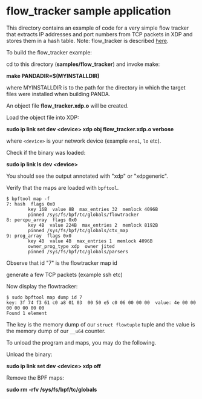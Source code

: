flow_tracker sample application
================================

This directory contains an example of code for a very simple
flow tracker that extracts IP addresses and port numbers from
TCP packets in XDP and stores them in a hash table.
Note: flow_tracker is described [here](../../../documentation/xdp.md).

To build the flow_tracker example:

cd to this directory (**samples/flow_tracker**) and invoke make:

**make PANDADIR=$(MYINSTALLDIR)**

where MYINSTALLDIR is to the path for the directory in which the target files
were installed when building PANDA.

An object file **flow_tracker.xdp.o** will be created.

Load the object file into XDP:

**sudo ip link set dev \<device\> xdp obj flow_tracker.xdp.o verbose**

where `<device>` is your network device (example `eno1`, `lo` etc).

Check if the binary was loaded:

**sudo ip link ls dev \<device\>**

You should see the output annotated with "xdp" or "xdpgeneric".

Verify that the maps are loaded with `bpftool`.

```
$ bpftool map -f
7: hash  flags 0x0
        key 16B  value 8B  max_entries 32  memlock 4096B
        pinned /sys/fs/bpf/tc/globals/flowtracker
8: percpu_array  flags 0x0
        key 4B  value 224B  max_entries 2  memlock 8192B
        pinned /sys/fs/bpf/tc/globals/ctx_map
9: prog_array  flags 0x0
        key 4B  value 4B  max_entries 1  memlock 4096B
        owner_prog_type xdp  owner jited
        pinned /sys/fs/bpf/tc/globals/parsers
```

Observe that id "7" is the flowtracker map id

generate a few TCP packets (example ssh etc)

Now display the flowtracker:

```
$ sudo bpftool map dump id 7
key: 3f 74 f3 61 c0 a8 01 03  00 50 e5 c0 06 00 00 00  value: 4e 00 00 00 00 00 00 00
Found 1 element
```

The key is the memory dump of our `struct flowtuple` tuple and the
value is the memory dump of our `__u64` counter.

To unload the program and maps, you may do the following.

Unload the binary:

**sudo ip link set dev \<device\> xdp off**

Remove the BPF maps:

**sudo rm -rfv /sys/fs/bpf/tc/globals**
